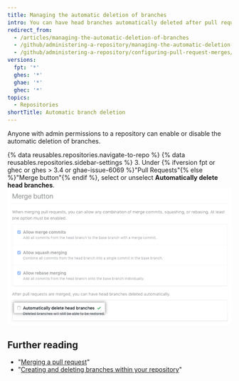```yaml
---
title: Managing the automatic deletion of branches
intro: You can have head branches automatically deleted after pull requests are merged in your repository.
redirect_from:
  - /articles/managing-the-automatic-deletion-of-branches
  - /github/administering-a-repository/managing-the-automatic-deletion-of-branches
  - /github/administering-a-repository/configuring-pull-request-merges/managing-the-automatic-deletion-of-branches
versions:
  fpt: '*'
  ghes: '*'
  ghae: '*'
  ghec: '*'
topics:
  - Repositories
shortTitle: Automatic branch deletion
---
```

Anyone with admin permissions to a repository can enable or disable the automatic deletion of branches.

{% data reusables.repositories.navigate-to-repo %}
{% data reusables.repositories.sidebar-settings %}
3. Under {% ifversion fpt or ghec or ghes > 3.4 or ghae-issue-6069 %}"Pull Requests"{% else %}"Merge button"{% endif %}, select or unselect **Automatically delete head branches**.
  ![Checkbox to enable or disable automatic deletion of branches](/assets/images/help/repository/automatically-delete-branches.png)

## Further reading
- "[Merging a pull request](/pull-requests/collaborating-with-pull-requests/incorporating-changes-from-a-pull-request/merging-a-pull-request)"
- "[Creating and deleting branches within your repository](/articles/creating-and-deleting-branches-within-your-repository)"
